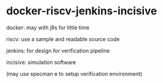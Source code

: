 # docker-riscv-jenkins-incisive

docker: may with j8s for little time

riscv: use a sample and readable source code

jenkins: for design for verification pipeline

incisive: simulation software

(may use specman e to setup verification environment)
